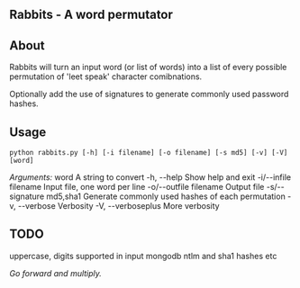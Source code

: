 Rabbits - A word permutator
---------------------------

About
-----

Rabbits will turn an input word (or list of words) into a list of every possible
permutation of 'leet speak' character comibnations.

Optionally add the use of signatures to generate commonly used password hashes.

Usage 
-----

    python rabbits.py [-h] [-i filename] [-o filename] [-s md5] [-v] [-V] [word]

*Arguments:*
  word                    A string to convert
  -h, --help              Show help and exit
  -i/--infile filename    Input file, one word per line
  -o/--outfile filename   Output file
  -s/--signature md5,sha1 Generate commonly used hashes of each permutation
  -v, --verbose           Verbosity
  -V, --verboseplus       More verbosity

TODO
------

uppercase, digits supported in input
mongodb
ntlm and sha1 hashes
etc

_Go forward and multiply._
